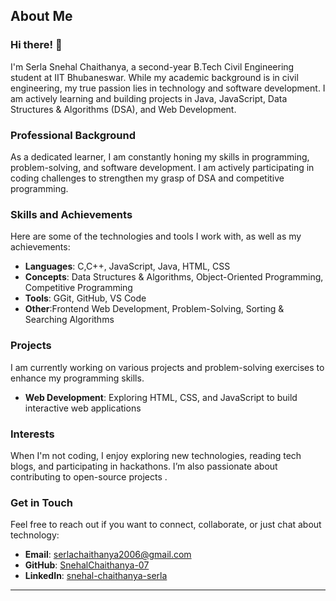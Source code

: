 
## About Me

### Hi there! 👋

I'm Serla Snehal Chaithanya, a second-year B.Tech Civil Engineering student at IIT Bhubaneswar. While my academic background is in civil engineering, my true passion lies in technology and software development. I am actively learning and building projects in Java, JavaScript, Data Structures & Algorithms (DSA), and Web Development.

### Professional Background

As a dedicated learner, I am constantly honing my skills in programming, problem-solving, and software development. I am actively participating in coding challenges to strengthen my grasp of DSA and competitive programming.

### Skills and Achievements

Here are some of the technologies and tools I work with, as well as my achievements:

- **Languages**: C,C++, JavaScript, Java, HTML, CSS
- **Concepts**: Data Structures & Algorithms, Object-Oriented Programming, Competitive Programming
- **Tools**: GGit, GitHub, VS Code
- **Other**:Frontend Web Development, Problem-Solving, Sorting & Searching Algorithms

### Projects

I am currently working on various projects and problem-solving exercises to enhance my programming skills. 

- **Web Development**: Exploring HTML, CSS, and JavaScript to build interactive web applications

### Interests

When I'm not coding, I enjoy exploring new technologies, reading tech blogs, and participating in hackathons. I’m also passionate about contributing to open-source projects .


### Get in Touch

Feel free to reach out if you want to connect, collaborate, or just chat about technology:

- **Email**: [serlachaithanya2006@gmail.com](mailto:serlachaithanya2006@gmail.com)
- **GitHub**: [SnehalChaithanya-07](https://github.com/SnehalChaithanya-07)
- **LinkedIn**: [snehal-chaithanya-serla](https://www.linkedin.com/in/snehal-chaithanya-serla/)

---
